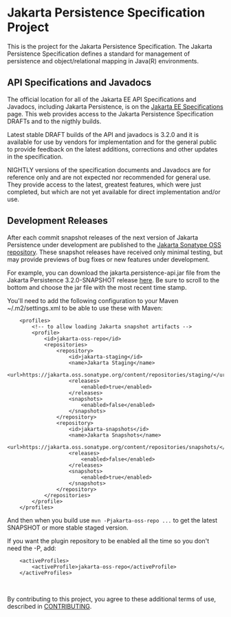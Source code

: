 # Jakarta Persistence Specification Project

This is the project for the Jakarta Persistence Specification. The Jakarta Persistence Specification defines a standard
for management of persistence and object/relational mapping in Java(R) environments.

## API Specifications and Javadocs

The official location for all of the Jakarta EE API Specifications and Javadocs, including Jakarta Persistence,
is on the [Jakarta EE Specifications](https://jakarta.ee/specifications/) page.
This web provides access to the Jakarta Persistence Specification DRAFTs and to the nigthly builds.

Latest stable DRAFT builds of the API and javadocs is 3.2.0 and it is available for use by vendors for implementation
and for the general public to provide feedback on the latest additions, corrections and other updates in the specification.

NIGHTLY versions of the specification documents and Javadocs are for reference only and are not expected
nor recommended for general use. They provide access to the latest, greatest features, which were just completed,
but which are not yet available for direct implementation and/or use. 

## <a name="Development_Releases"></a>Development Releases

After each commit snapshot releases of the next version of Jakarta Persistence
under development are published to the
[Jakarta Sonatype OSS repository](https://jakarta.oss.sonatype.org).
These snapshot releases have received only minimal testing, but may
provide previews of bug fixes or new features under development.

For example, you can download the jakarta.persistence-api.jar file from the Jakarta Persistence
3.2.0-SNAPSHOT release
[here](https://jakarta.oss.sonatype.org/content/repositories/snapshots/jakarta/persistence/jakarta.persistence-api/3.2.0-SNAPSHOT/).
Be sure to scroll to the bottom and choose the jar file with the most
recent time stamp.

You'll need to add the following configuration to your Maven ~/.m2/settings.xml
to be able to use these with Maven:

```
    <profiles>
        <!-- to allow loading Jakarta snapshot artifacts -->
        <profile>
            <id>jakarta-oss-repo</id>
            <repositories>
                <repository>
                    <id>jakarta-staging</id>
                    <name>Jakarta Staging</name>
                    <url>https://jakarta.oss.sonatype.org/content/repositories/staging/</url>
                    <releases>
                        <enabled>true</enabled>
                    </releases>
                    <snapshots>
                        <enabled>false</enabled>
                    </snapshots>
                </repository>
                <repository>
                    <id>jakarta-snapshots</id>
                    <name>Jakarta Snapshots</name>
                    <url>https://jakarta.oss.sonatype.org/content/repositories/snapshots/</url>
                    <releases>
                        <enabled>false</enabled>
                    </releases>
                    <snapshots>
                        <enabled>true</enabled>
                    </snapshots>
                </repository>
            </repositories>
        </profile>
    </profiles>
```

And then when you build use `mvn -Pjakarta-oss-repo ...` to get the latest SNAPSHOT or more stable staged version.

If you want the plugin repository to be enabled all the time so you don't need the -P, add:

```
    <activeProfiles>
        <activeProfile>jakarta-oss-repo</activeProfile>
    </activeProfiles>
```

<br/>

By contributing to this project, you agree to these additional terms of
use, described in [CONTRIBUTING](CONTRIBUTING.md).

